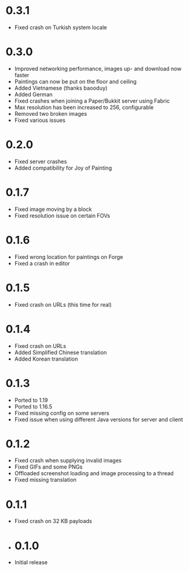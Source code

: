 # 0.3.1

* Fixed crash on Turkish system locale

# 0.3.0

* Improved networking performance, images up- and download now faster
* Paintings can now be put on the floor and ceiling
* Added Vietnamese (thanks baooduy)
* Added German
* Fixed crashes when joining a Paper/Bukkit server using Fabric
* Max resolution has been increased to 256, configurable
* Removed two broken images
* Fixed various issues

# 0.2.0

* Fixed server crashes
* Added compatibility for Joy of Painting

# 0.1.7

* Fixed image moving by a block
* Fixed resolution issue on certain FOVs

# 0.1.6

* Fixed wrong location for paintings on Forge
* Fixed a crash in editor

# 0.1.5

* Fixed crash on URLs (this time for real)

# 0.1.4

* Fixed crash on URLs
* Added Simplified Chinese translation
* Added Korean translation

# 0.1.3

* Ported to 1.19
* Ported to 1.16.5
* Fixed missing config on some servers
* Fixed issue when using different Java versions for server and client

# 0.1.2

* Fixed crash when supplying invalid images
* Fixed GIFs and some PNGs
* Offloaded screenshot loading and image processing to a thread
* Fixed missing translation

# 0.1.1

* Fixed crash on 32 KB payloads

* # 0.1.0

* Initial release